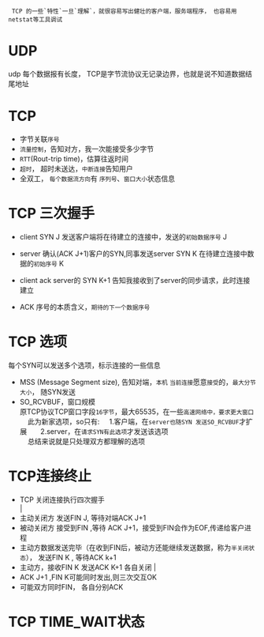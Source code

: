 
     TCP 的一些`特性`一旦`理解`，就很容易写出健壮的客户端，服务端程序， 也容易用netstat等工具调试
    
 UDP
 ===
 udp 每个数据报有长度， TCP是字节流协议无记录边界，也就是说不知道数据结尾地址
    
 TCP
 ===
* 字节关联`序号`
* `流量控制`，告知对方，我一次能接受多少字节
* `RTT`(Rout-trip time)，估算往返时间
* `超时`， 超时未送达，`中断连接`告知用户
* 全双工， `每个数据流方向`有 `序列号`、`窗口大小`状态信息
    
 TCP 三次握手
 ===========
* client SYN J 发送客户端将在待建立的连接中，发送的`初始数据序号` J
* server 确认(ACK J+1)客户的SYN,同事发送server SYN K 在待建立连接中数据的`初始序号` K
* client ack server的 SYN K+1 告知我接收到了server的同步请求，此时连接建立
  
* ACK 序号的本质含义，`期待的下一个数据序号`
 
 TCP 选项
 ========
 每个SYN可以发送多个选项，标示连接的一些信息
 * MSS (Message Segment size), 告知对端，`本机` `当前连接`愿意`接受`的，`最大分节大小`， 随SYN发送
 * SO_RCVBUF，窗口规模  
    原TCP协议TCP窗口字段`16字节`，最大65535，在一些`高速网络中，要求更大窗口`   
    此为新家选项，so只有: 
    1.客户端，在`server也随SYN 发送SO_RCVBUF`才扩展   
    2.server，在`请求SYN有此选项`才发送该选项  
    总结来说就是只处理双方都理解的选项  
 
 TCP连接终止
 ==============
 * TCP 关闭连接执行四次握手  
 |
 * 主动关闭方 发送FIN J, 等待对端ACK J+1
 * 被动关闭方 接受到FIN ,等待 ACK J+1，接受到FIN会作为EOF,传递给客户进程
 * 主动方数据发送完毕（在收到FIN后，被动方还能继续发送数据，称为`半关闭状态`）， 发送FIN K , 等待ACK k+1
 * 主动方，接收FIN K 发送ACK K+1 各自关闭
 |
 * ACK J+1 ,FIN K可能同时发出,则三次交互OK
 * 可能双方同时FIN， 各自分别ACK
 
 
 TCP TIME_WAIT状态
 =================
